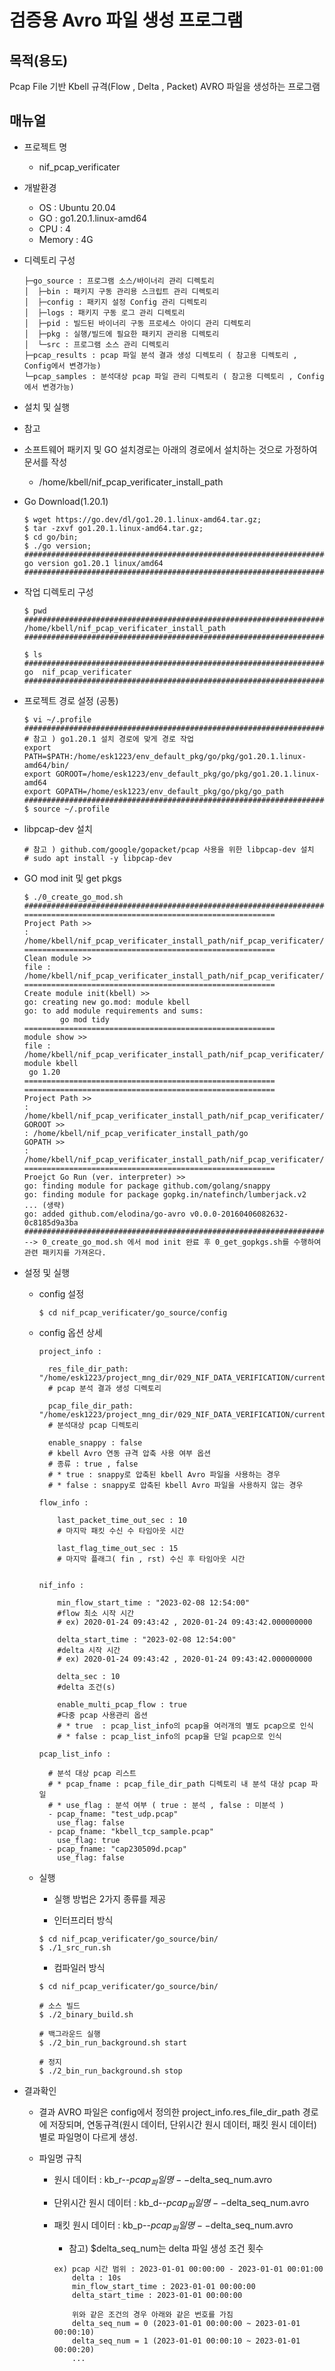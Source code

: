 # 검증용 Avro 파일 생성 프로그램

## 목적(용도)
Pcap File 기반 Kbell 규격(Flow , Delta , Packet) AVRO 파일을 생성하는 프로그램

## 매뉴얼

- 프로젝트 명
  * nif_pcap_verificater
  
- 개발환경

  * OS : Ubuntu 20.04
  * GO : go1.20.1.linux-amd64
  * CPU : 4
  * Memory : 4G

- 디렉토리 구성
  ```
  ├─go_source : 프로그램 소스/바이너리 관리 디렉토리
  │  ├─bin : 패키지 구동 관리용 스크립트 관리 디렉토리
  │  ├─config : 패키지 설정 Config 관리 디렉토리
  │  ├─logs : 패키지 구동 로그 관리 디렉토리
  │  ├─pid : 빌드된 바이너리 구동 프로세스 아이디 관리 디렉토리
  │  ├─pkg : 실행/빌드에 필요한 패키지 관리용 디렉토리
  │  └─src : 프로그램 소스 관리 디렉토리
  ├─pcap_results : pcap 파일 분석 결과 생성 디렉토리 ( 참고용 디렉토리 , Config에서 변경가능)  
  └─pcap_samples : 분석대상 pcap 파일 관리 디렉토리 ( 참고용 디렉토리 , Config에서 변경가능)
  ```
  
- 설치 및 실행
  
 - 참고
  - 소프트웨어 패키지 및 GO 설치경로는 아래의 경로에서 설치하는 것으로 가정하여 문서를 작성
    
    -  /home/kbell/nif_pcap_verificater_install_path
      
  -   Go Download(1.20.1)
      ```
      $ wget https://go.dev/dl/go1.20.1.linux-amd64.tar.gz;
      $ tar -zxvf go1.20.1.linux-amd64.tar.gz;
      $ cd go/bin;
      $ ./go version;
      ######################################################################################################
      go version go1.20.1 linux/amd64
      ######################################################################################################
      ```

  -   작업 디렉토리 구성
      ```
      $ pwd
      ######################################################################################################
      /home/kbell/nif_pcap_verificater_install_path
      ######################################################################################################
    
      $ ls
      ######################################################################################################
      go  nif_pcap_verificater
      ######################################################################################################
      ```

  -   프로젝트 경로 설정 (공통)
      ```
      $ vi ~/.profile
      ######################################################################################################
      # 참고 ) go1.20.1 설치 경로에 맞게 경로 작업
      export PATH=$PATH:/home/esk1223/env_default_pkg/go/pkg/go1.20.1.linux-amd64/bin/ 
      export GOROOT=/home/esk1223/env_default_pkg/go/pkg/go1.20.1.linux-amd64
      export GOPATH=/home/esk1223/env_default_pkg/go/pkg/go_path
      ######################################################################################################
      $ source ~/.profile
      ```

  -   libpcap-dev 설치      
      ```
      # 참고 ) github.com/google/gopacket/pcap 사용을 위한 libpcap-dev 설치
      # sudo apt install -y libpcap-dev
      ```

  -   GO mod init 및 get pkgs     
      ```
      $ ./0_create_go_mod.sh
      ######################################################################################################
      ========================================================
      Project Path >>
      : /home/kbell/nif_pcap_verificater_install_path/nif_pcap_verificater/go_source
      ========================================================
      Clean module >>
      file :  /home/kbell/nif_pcap_verificater_install_path/nif_pcap_verificater/go_source/src/go.mod
      ========================================================
      Create module init(kbell) >>
      go: creating new go.mod: module kbell
      go: to add module requirements and sums:
              go mod tidy
      ========================================================
      module show >>
      file :  /home/kbell/nif_pcap_verificater_install_path/nif_pcap_verificater/go_source/src/go.mod
      module kbell
       go 1.20
      ========================================================
      ========================================================
      Project Path >>
      : /home/kbell/nif_pcap_verificater_install_path/nif_pcap_verificater/go_source
      GOROOT >>
      : /home/kbell/nif_pcap_verificater_install_path/go
      GOPATH >>
      : /home/kbell/nif_pcap_verificater_install_path/nif_pcap_verificater/go_source
      ========================================================
      Proejct Go Run (ver. interpreter) >>
      go: finding module for package github.com/golang/snappy
      go: finding module for package gopkg.in/natefinch/lumberjack.v2
      ... (생략)
      go: added github.com/elodina/go-avro v0.0.0-20160406082632-0c8185d9a3ba
      ######################################################################################################
      --> 0_create_go_mod.sh 에서 mod init 완료 후 0_get_gopkgs.sh를 수행하여 관련 패키지를 가져온다.
      ```
 
   - 설정 및 실행
 
     * config 설정
       ```
       $ cd nif_pcap_verificater/go_source/config
       ```
       
      * config 옵션 상세
        ```
        project_info :

          res_file_dir_path: "/home/esk1223/project_mng_dir/029_NIF_DATA_VERIFICATION/current_nif_project/nif_pcap_verificater/pcap_results"
          # pcap 분석 결과 생성 디렉토리

          pcap_file_dir_path: "/home/esk1223/project_mng_dir/029_NIF_DATA_VERIFICATION/current_nif_project/nif_pcap_verificater/pcap_samples"
          # 분석대상 pcap 디렉토리

          enable_snappy : false
          # kbell Avro 연동 규격 압축 사용 여부 옵션
          # 종류 : true , false
          # * true : snappy로 압축된 kbell Avro 파일을 사용하는 경우
          # * false : snappy로 압축된 kbell Avro 파일을 사용하지 않는 경우

        flow_info :

            last_packet_time_out_sec : 10
            # 마지막 패킷 수신 수 타임아웃 시간

            last_flag_time_out_sec : 15
            # 마지막 플래그( fin , rst) 수신 후 타임아웃 시간


        nif_info :

            min_flow_start_time : "2023-02-08 12:54:00"
            #flow 최소 시작 시간
            # ex) 2020-01-24 09:43:42 , 2020-01-24 09:43:42.000000000

            delta_start_time : "2023-02-08 12:54:00"
            #delta 시작 시간
            # ex) 2020-01-24 09:43:42 , 2020-01-24 09:43:42.000000000

            delta_sec : 10
            #delta 조건(s)

            enable_multi_pcap_flow : true
            #다중 pcap 사용관리 옵션
            # * true  : pcap_list_info의 pcap을 여러개의 별도 pcap으로 인식
            # * false : pcap_list_info의 pcap을 단일 pcap으로 인식

        pcap_list_info :

          # 분석 대상 pcap 리스트
          # * pcap_fname : pcap_file_dir_path 디렉토리 내 분석 대상 pcap 파일
          # * use_flag : 분석 여부 ( true : 분석 , false : 미분석 )
          - pcap_fname: "test_udp.pcap"
            use_flag: false
          - pcap_fname: "kbell_tcp_sample.pcap"
            use_flag: true
          - pcap_fname: "cap230509d.pcap"
            use_flag: false       
        ```

     * 실행
     
       *  실행 방법은 2가지 종류를 제공

       *  인터프리터 방식
       ```
       $ cd nif_pcap_verificater/go_source/bin/
       $ ./1_src_run.sh
       ```

       * 컴파일러 방식
       ```
       $ cd nif_pcap_verificater/go_source/bin/

       # 소스 빌드
       $ ./2_binary_build.sh

       # 백그라운드 실행
       $ ./2_bin_run_background.sh start

       # 정지
       $ ./2_bin_run_background.sh stop
       ```  
       
   * 결과확인
   
     * 결과 AVRO 파일은 config에서 정의한 project_info.res_file_dir_path 경로에 저장되며, 연동규격(원시 데이터, 단위시간 원시 데이터, 패킷 원시 데이터) 별로 파일명이 다르게 생성.

     * 파일명 규칙
       * 원시 데이터 : kb_r--$pcap_파일명--$delta_seq_num.avro
       * 단위시간 원시 데이터 : kb_d--$pcap_파일명--$delta_seq_num.avro
       * 패킷 원시 데이터 : kb_p--$pcap_파일명--$delta_seq_num.avro
    
         * 참고) $delta_seq_num는 delta 파일 생성 조건 횟수
         ```
         ex) pcap 시간 범위 : 2023-01-01 00:00:00 - 2023-01-01 00:01:00
             delta : 10s
             min_flow_start_time : 2023-01-01 00:00:00
             delta_start_time : 2023-01-01 00:00:00
             
             위와 같은 조건의 경우 아래와 같은 번호를 가짐
             delta_seq_num = 0 (2023-01-01 00:00:00 ~ 2023-01-01 00:00:10)
             delta_seq_num = 1 (2023-01-01 00:00:10 ~ 2023-01-01 00:00:20)
             ...
         ```
